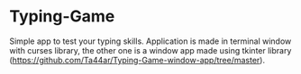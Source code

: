 # Typing-Game
Simple app to test your typing skills. Application is made in terminal window with curses library, the other one is a window app made using tkinter library (https://github.com/Ta44ar/Typing-Game-window-app/tree/master).
